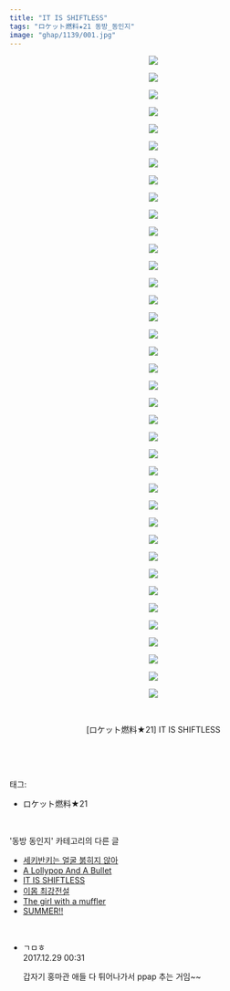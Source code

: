 ```yaml
---
title: "IT IS SHIFTLESS"
tags: "ロケット燃料★21 동방_동인지"
image: "ghap/1139/001.jpg"
---
```

<div class="article">
<p style="text-align: center; clear: none; float: none;"><img src="{{ site.nasurl }}/ghap/1139/001.jpg"/></p>
<p style="text-align: center; clear: none; float: none;"><img src="{{ site.nasurl }}/ghap/1139/002.jpg"/></p>
<p style="text-align: center; clear: none; float: none;"><img src="{{ site.nasurl }}/ghap/1139/003.jpg"/></p>
<p style="text-align: center; clear: none; float: none;"><img src="{{ site.nasurl }}/ghap/1139/004.jpg"/></p>
<p style="text-align: center; clear: none; float: none;"><img src="{{ site.nasurl }}/ghap/1139/005.jpg"/></p>
<p style="text-align: center; clear: none; float: none;"><img src="{{ site.nasurl }}/ghap/1139/006.jpg"/></p>
<p style="text-align: center; clear: none; float: none;"><img src="{{ site.nasurl }}/ghap/1139/007.jpg"/></p>
<p style="text-align: center; clear: none; float: none;"><img src="{{ site.nasurl }}/ghap/1139/008.jpg"/></p>
<p style="text-align: center; clear: none; float: none;"><img src="{{ site.nasurl }}/ghap/1139/009.jpg"/></p>
<p style="text-align: center; clear: none; float: none;"><img src="{{ site.nasurl }}/ghap/1139/010.jpg"/></p>
<p style="text-align: center; clear: none; float: none;"><img src="{{ site.nasurl }}/ghap/1139/011.jpg"/></p>
<p style="text-align: center; clear: none; float: none;"><img src="{{ site.nasurl }}/ghap/1139/012.jpg"/></p>
<p style="text-align: center; clear: none; float: none;"><img src="{{ site.nasurl }}/ghap/1139/013.jpg"/></p>
<p style="text-align: center; clear: none; float: none;"><img src="{{ site.nasurl }}/ghap/1139/014.jpg"/></p>
<p style="text-align: center; clear: none; float: none;"><img src="{{ site.nasurl }}/ghap/1139/015.jpg"/></p>
<p style="text-align: center; clear: none; float: none;"><img src="{{ site.nasurl }}/ghap/1139/016.jpg"/></p>
<p style="text-align: center; clear: none; float: none;"><img src="{{ site.nasurl }}/ghap/1139/017.jpg"/></p>
<p style="text-align: center; clear: none; float: none;"><img src="{{ site.nasurl }}/ghap/1139/018.jpg"/></p>
<p style="text-align: center; clear: none; float: none;"><img src="{{ site.nasurl }}/ghap/1139/019.jpg"/></p>
<p style="text-align: center; clear: none; float: none;"><img src="{{ site.nasurl }}/ghap/1139/020.jpg"/></p>
<p style="text-align: center; clear: none; float: none;"><img src="{{ site.nasurl }}/ghap/1139/021.jpg"/></p>
<p style="text-align: center; clear: none; float: none;"><img src="{{ site.nasurl }}/ghap/1139/022.jpg"/></p>
<p style="text-align: center; clear: none; float: none;"><img src="{{ site.nasurl }}/ghap/1139/023.jpg"/></p>
<p style="text-align: center; clear: none; float: none;"><img src="{{ site.nasurl }}/ghap/1139/024.jpg"/></p>
<p style="text-align: center; clear: none; float: none;"><img src="{{ site.nasurl }}/ghap/1139/025.jpg"/></p>
<p style="text-align: center; clear: none; float: none;"><img src="{{ site.nasurl }}/ghap/1139/026.jpg"/></p>
<p style="text-align: center; clear: none; float: none;"><img src="{{ site.nasurl }}/ghap/1139/027.jpg"/></p>
<p style="text-align: center; clear: none; float: none;"><img src="{{ site.nasurl }}/ghap/1139/028.jpg"/></p>
<p style="text-align: center; clear: none; float: none;"><img src="{{ site.nasurl }}/ghap/1139/029.jpg"/></p>
<p style="text-align: center; clear: none; float: none;"><img src="{{ site.nasurl }}/ghap/1139/030.jpg"/></p>
<p style="text-align: center; clear: none; float: none;"><img src="{{ site.nasurl }}/ghap/1139/031.jpg"/></p>
<p style="text-align: center; clear: none; float: none;"><img src="{{ site.nasurl }}/ghap/1139/032.jpg"/></p>
<p style="text-align: center; clear: none; float: none;"><img src="{{ site.nasurl }}/ghap/1139/033.jpg"/></p>
<p style="text-align: center; clear: none; float: none;"><img src="{{ site.nasurl }}/ghap/1139/034.jpg"/></p>
<p style="text-align: center; clear: none; float: none;"><img src="{{ site.nasurl }}/ghap/1139/035.jpg"/></p>
<p style="text-align: center; clear: none; float: none;"><img src="{{ site.nasurl }}/ghap/1139/036.jpg"/></p>
<p style="text-align: center; clear: none; float: none;"><img src="{{ site.nasurl }}/ghap/1139/037.jpg"/></p>
<p style="text-align: center; clear: none; float: none;"><img src="{{ site.nasurl }}/ghap/1139/038.jpg"/></p>
<p style="text-align: center; clear: none; float: none;"><br/></p>
<p style="text-align: center; clear: none; float: none;">[ロケット燃料★21] IT IS SHIFTLESS</p>
<p><br/></p>
</div><br/>
<div class="tagTrail">
<p>태그: </p>
<ul>
<li>ロケット燃料★21</li>
</ul>
</div><br/>
<div class="another">
<p>'동방 동인지' 카테고리의 다른 글</p>
<ul>
<li><a href="/2016-07-27-ghap_1141">세키반키는 얼굴 붉히지 않아</a></li>
<li><a href="/2016-07-27-ghap_1140">A Lollypop And A Bullet</a></li>
<li><a href="/2016-07-27-ghap_1139">IT IS SHIFTLESS</a></li>
<li><a href="/2016-07-27-ghap_1138">이몸 최강전설</a></li>
<li><a href="/2016-07-27-ghap_1137">The girl with a muffler</a></li>
<li><a href="/2016-07-27-ghap_1136">SUMMER!!</a></li>
</ul>
</div><br/>
<div class="cb_module cb_fluid">
<div class="cb_wrt cb_profile">
<div class="comment">
<ul>
<li class="cb_thumb_off" id="comment15162010">
<div class="cb_comment_area">
<div class="cb_info_area">
<div class="cb_section">
<span class="cb_nick_name">ㄱㅁㅎ</span>
</div>
<div class="cb_section">
<span class="cb_date">2017.12.29 00:31 </span>
</div>
</div>
<div class="cb_dsc_comment">
<p class="cb_dsc">
											갑자기 홍마관 애들 다 튀어나가서 ppap 추는 거임~~
										</p>
</div>
</div></li>
</ul>
</div>
</div><!-- commentList close -->
</div><br/>
